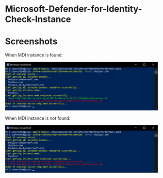 # Microsoft-Defender-for-Identity-Check-Instance

# Screenshots

When MDI instance is found:

![Alt text](/Screenshots/Microsoft-Defender-for-Identity-Check-Instance-01.jpg?raw=true "Instance running")

When MDI instance is not found:

![Alt text](/Screenshots/Microsoft-Defender-for-Identity-Check-Instance-02.jpg?raw=true "Instance not running")
